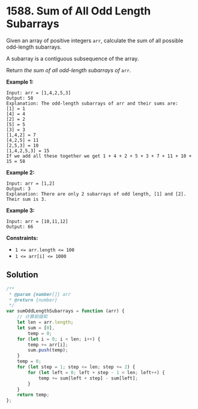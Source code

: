 # 1588. Sum of All Odd Length Subarrays

Given an array of positive integers `arr`, calculate the sum of all possible odd-length subarrays.

A subarray is a contiguous subsequence of the array.

Return _the sum of all odd-length subarrays of_ `arr`.

**Example 1:**

```
Input: arr = [1,4,2,5,3]
Output: 58
Explanation: The odd-length subarrays of arr and their sums are:
[1] = 1
[4] = 4
[2] = 2
[5] = 5
[3] = 3
[1,4,2] = 7
[4,2,5] = 11
[2,5,3] = 10
[1,4,2,5,3] = 15
If we add all these together we get 1 + 4 + 2 + 5 + 3 + 7 + 11 + 10 + 15 = 58
```

**Example 2:**

```
Input: arr = [1,2]
Output: 3
Explanation: There are only 2 subarrays of odd length, [1] and [2]. Their sum is 3.
```

**Example 3:**

```
Input: arr = [10,11,12]
Output: 66
```

**Constraints:**

-   `1 <= arr.length <= 100`
-   `1 <= arr[i] <= 1000`

## Solution

```javascript
/**
 * @param {number[]} arr
 * @return {number}
 */
var sumOddLengthSubarrays = function (arr) {
    // 计算前缀和
    let len = arr.length;
    let sum = [0],
        temp = 0;
    for (let i = 0; i < len; i++) {
        temp += arr[i];
        sum.push(temp);
    }
    temp = 0;
    for (let step = 1; step <= len; step += 2) {
        for (let left = 0; left + step - 1 < len; left++) {
            temp += sum[left + step] - sum[left];
        }
    }
    return temp;
};
```
